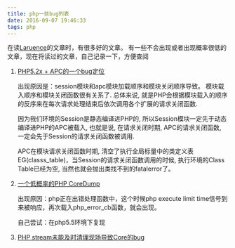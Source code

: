 ```yaml
---
title: php一些bug列表
date: 2016-09-07 19:46:33
tags: php
---
```


在读[Laruence](http://www.laruence.com/)的文章时，有很多好的文章。
有一些不会出现或者出现概率很低的文章，现在将读过的文章，自己记录一下，方便查阅

1. [PHP5.2x + APC的一个bug定位](http://www.laruence.com/2009/12/05/1172.html) 

    出现原因是：session模块和apc模块加载顺序和模块关闭顺序导致。
    模块载入顺序和模块关闭函数很有关系了. 总体来说, 就是PHP会根据模块载入的顺序的反序来在每次请求处理结束后依次调用各个扩展的请求关闭函数.

    因为我们环境的Session是静态编译进PHP的, 所以Session模块一定先于动态编译进PHP的APC被载入, 也就是说, 在请求关闭时期, APC的请求关闭函数, 一定会先于Session的请求关闭函数被调用.

    APC在模块请求关闭函数时期, 清空了执行全局标量中的类定义表EG(classs_table)，当Session的请求关闭函数调用的时候, 执行环境的Class Table已经为空, 当然也就会抛出类找不到的fatalerror了。

2. [一个低概率的PHP CoreDump](http://www.laruence.com/2008/12/31/647.html)

    出现原因：php正在出错处理函数中，这个时候php execute limit time信号到来被响应，再次载入php_error_cb函数，就会出现。

    自己尝试：在php5.5环境下复现
3. [PHP stream未能及时清理现场导致Core的bug](http://www.laruence.com/2010/09/27/1754.html)


        
